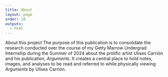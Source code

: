 ```yaml
---
title: About
layout: page
order: 10
outputs:
  - html
---
```


About this project 
The purpose of this publication is to consolidate the research conducted over the course of my Getty Marrow Undergrad Internship during the Summer of 2024 about the prolific artist Ulises Carrión and his publication, *Arguments*. It creates a central place to hold notes, images, and analyses to be read and referred to while physically viewing *Arguments* by Ulises Carrión.
